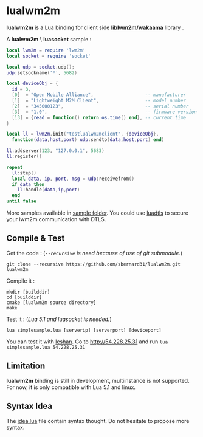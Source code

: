 lualwm2m
=======

**lualwm2m** is a Lua binding for client side [**liblwm2m/wakaama**](https://github.com/eclipse/wakaama) library .


A **lualwm2m** \ **luasocket** sample :
``` lua
local lwm2m = require 'lwm2m'
local socket = require 'socket'

local udp = socket.udp();
udp:setsockname('*', 5682)

local deviceObj = {
  id = 3,
  [0]  = "Open Mobile Alliance",                   -- manufacturer
  [1]  = "Lightweight M2M Client",                 -- model number
  [2]  = "345000123",                              -- serial number
  [3]  = "1.0",                                    -- firmware version
  [13] = {read = function() return os.time() end}, -- current time
}

local ll = lwm2m.init("testlualwm2mclient", {deviceObj},
  function(data,host,port) udp:sendto(data,host,port) end)

ll:addserver(123, "127.0.0.1", 5683)
ll:register()

repeat
  ll:step()
  local data, ip, port, msg = udp:receivefrom()
  if data then
    ll:handle(data,ip,port)
  end
until false
```
More samples available in [sample folder](https://github.com/sbernard31/lualwm2m/tree/master/sample).
You could use [luadtls](https://github.com/sbernard31/luadtls) to secure your lwm2m communication with DTLS.


Compile & Test
--------------
Get the code : (*`--recursive` is need because of use of git submodule.*)
```
git clone --recursive https://github.com/sbernard31/lualwm2m.git lualwm2m
```


Compile it :
```
mkdir [builddir]
cd [builddir]
cmake [lualwm2m source directory]
make
```

Test it : (*Lua 5.1 and luasocket is needed.*)
```
lua simplesample.lua [serverip] [serverport] [deviceport]
```
You can test it with [leshan](https://github.com/jvermillard/leshan).
Go to http://54.228.25.31 and run `lua simplesample.lua 54.228.25.31`


Limitation
----------
**lualwm2m** binding is still in development, multiinstance is not supported.
For now, it is only compatible with Lua 5.1 and linux.

Syntax Idea
-----------
The [idea.lua](https://github.com/sbernard31/lualwm2m/blob/master/sample/idea.lua) file contain syntax thought.
Do not hesitate to propose more syntax.
